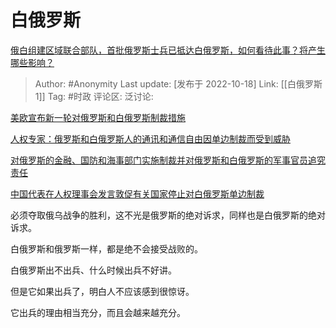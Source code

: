 # 白俄罗斯
[俄白组建区域联合部队，首批俄罗斯士兵已抵达白俄罗斯，如何看待此事？将产生哪些影响？](https://www.zhihu.com/question/560175093/answer/2719598451)

> Author: #Anonymity
> Last update: [发布于 2022-10-18]
> Link: [[白俄罗斯 1]]
> Tag: #时政
> 评论区:
> 泛讨论:

[美欧宣布新一轮对俄罗斯和白俄罗斯制裁措施](http://www.news.cn/world/2022-03/03/c_1128433295.htm)

[人权专家：俄罗斯和白俄罗斯人的通讯和通信自由因单边制裁而受到威胁](https://news.un.org/zh/story/2022/09/1108831)

[对俄罗斯的金融、国防和海事部门实施制裁并对俄罗斯和白俄罗斯的军事官员追究责任](https://china.usembassy-china.org.cn/zh/targeting-russias-financial-defense-and-marine-sectors-and-promoting-accountability-for-russian-and-belarusian-military-officials/)

[中国代表在人权理事会发言敦促有关国家停止对白俄罗斯单边制裁](https://cn.chinadaily.com.cn/a/202209/24/WS632e8efea310817f312efa1d.html)

必须夺取俄乌战争的胜利，这不光是俄罗斯的绝对诉求，同样也是白俄罗斯的绝对诉求。

白俄罗斯和俄罗斯一样，都是绝不会接受战败的。

白俄罗斯出不出兵、什么时候出兵不好讲。

但是它如果出兵了，明白人不应该感到很惊讶。

它出兵的理由相当充分，而且会越来越充分。
